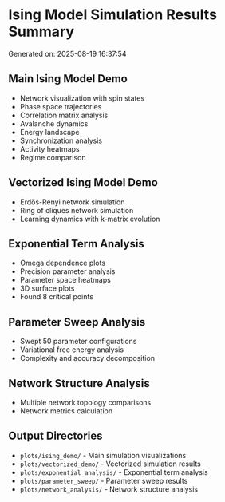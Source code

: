 # Ising Model Simulation Results Summary

Generated on: 2025-08-19 16:37:54

## Main Ising Model Demo
- Network visualization with spin states
- Phase space trajectories
- Correlation matrix analysis
- Avalanche dynamics
- Energy landscape
- Synchronization analysis
- Activity heatmaps
- Regime comparison

## Vectorized Ising Model Demo
- Erdős-Rényi network simulation
- Ring of cliques network simulation
- Learning dynamics with k-matrix evolution

## Exponential Term Analysis
- Omega dependence plots
- Precision parameter analysis
- Parameter space heatmaps
- 3D surface plots
- Found 8 critical points

## Parameter Sweep Analysis
- Swept 50 parameter configurations
- Variational free energy analysis
- Complexity and accuracy decomposition

## Network Structure Analysis
- Multiple network topology comparisons
- Network metrics calculation

## Output Directories
- `plots/ising_demo/` - Main simulation visualizations
- `plots/vectorized_demo/` - Vectorized simulation results
- `plots/exponential_analysis/` - Exponential term analysis
- `plots/parameter_sweep/` - Parameter sweep results
- `plots/network_analysis/` - Network structure analysis